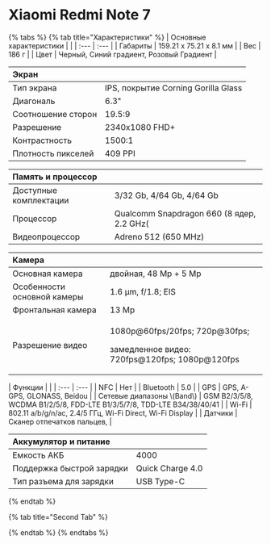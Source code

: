 # Xiaomi Redmi Note 7

{% tabs %}
{% tab title="Характеристики" %}
| Основные характеристики |  |
| :--- | :--- |
| Габариты | 159.21 х 75.21 х 8.1 мм |
| Вес | 186 г |
| Цвет | Черный, Синий градиент, Розовый Градиент |

| Экран |  |
| :--- | :--- |
| Тип экрана | IPS, покрытие Corning Gorilla Glass |
| Диагональ | 6.3" |
| Соотношение сторон | 19.5:9 |
| Разрешение | 2340х1080 FHD+ |
| Контрастность | 1500:1 |
| Плотность пикселей | 409 PPI |

| Память и процессор |  |
| :--- | :--- |
| Доступные комплектации | 3/32 Gb, 4/64 Gb, 4/64 Gb |
| Процессор | Qualcomm Snapdragon 660 \(8 ядер, 2.2 GHz\( |
| Видеопроцессор | Adreno 512 \(650 MHz\) |

<table>
  <thead>
    <tr>
      <th style="text-align:left">Камера</th>
      <th style="text-align:left"></th>
    </tr>
  </thead>
  <tbody>
    <tr>
      <td style="text-align:left">Основная камера</td>
      <td style="text-align:left">двойная, 48 Mp + 5 Mp</td>
    </tr>
    <tr>
      <td style="text-align:left">Особенности основной камеры</td>
      <td style="text-align:left">1.6 μm, f/1.8; EIS</td>
    </tr>
    <tr>
      <td style="text-align:left">Фронтальная камера</td>
      <td style="text-align:left">13 Mp</td>
    </tr>
    <tr>
      <td style="text-align:left">Разрешение видео</td>
      <td style="text-align:left">
        <p>1080p@60fps/20fps; 720p@30fps;</p>
        <p>замедленное видео: 720fps@120fps; 1080p@120fps</p>
      </td>
    </tr>
  </tbody>
</table>| Функции |  |
| :--- | :--- |
| NFC | Нет |
| Bluetooth | 5.0 |
| GPS |  GPS, A-GPS, GLONASS, Beidou |
| Сетевые диапазоны \(Band\) | GSM B2/3/5/8, WCDMA B1/2/5/8, FDD-LTE B1/3/5/7/8, TDD-LTE B34/38/40/41 |
| Wi-Fi |  802.11 a/b/g/n/ac, 2.4/5 ГГц, Wi-Fi Direct, Wi-Fi Display |
| Датчики | Сканер отпечатков пальцев,  |

| Аккумулятор и питание |  |
| :--- | :--- |
| Емкость АКБ | 4000 |
| Поддержка быстрой зарядки | Quick Charge 4.0 |
| Тип разъема для зарядки | USB Type-C |
{% endtab %}

{% tab title="Second Tab" %}

{% endtab %}
{% endtabs %}

